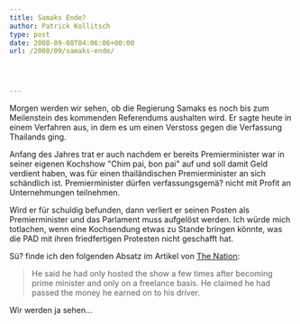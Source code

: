 ```yaml
---
title: Samaks Ende?
author: Patrick Kollitsch
type: post
date: 2008-09-08T04:06:06+00:00
url: /2008/09/samaks-ende/




---
```

Morgen werden wir sehen, ob die Regierung Samaks es noch bis zum Meilenstein des kommenden Referendums aushalten wird. Er sagte heute in einem Verfahren aus, in dem es um einen Verstoss gegen die Verfassung Thailands ging.

Anfang des Jahres trat er auch nachdem er bereits Premierminister war in seiner eigenen Kochshow "Chim pai, bon pai" auf und soll damit Geld verdient haben, was für einen thailändischen Premierminister an sich schändlich ist. Premierminister dürfen verfassungsgemä? nicht mit Profit an Unternehmungen teilnehmen. 

Wird er für schuldig befunden, dann verliert er seinen Posten als Premierminister und das Parlament muss aufgelöst werden. Ich würde mich totlachen, wenn eine Kochsendung etwas zu Stande bringen könnte, was die <span class="caps">PAD</span> mit ihren friedfertigen Protesten nicht geschafft hat.

Sü? finde ich den folgenden Absatz im Artikel von [The Nation][1]:

> He said he had only hosted the show a few times after becoming prime minister and only on a freelance basis. He claimed he had passed the money he earned on to his driver.

Wir werden ja sehen...

 [1]: http://www.nationmultimedia.com/2008/09/08/politics/politics_30082877.php